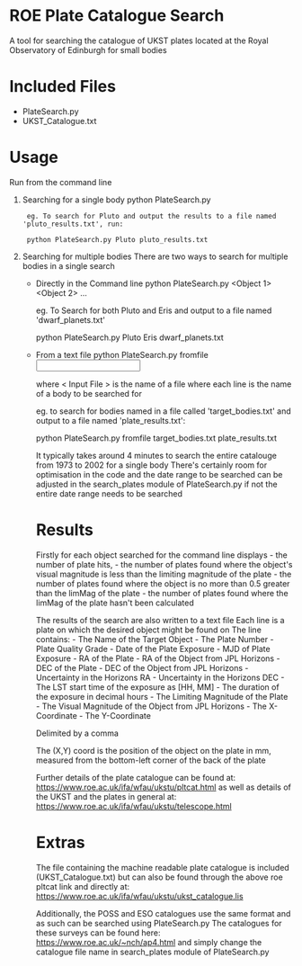 # ROE Plate Catalogue Search

A tool for searching the catalogue of UKST plates located at
the Royal Observatory of Edinburgh for small bodies

# Included Files
- PlateSearch.py 
- UKST_Catalogue.txt

# Usage
Run from the command line

1. Searching for a single body
		python PlateSearch.py <Object Name> <Output File>
		
		eg. To search for Pluto and output the results to a file named 'pluto_results.txt', run:
		
		python PlateSearch.py Pluto pluto_results.txt
		
2. Searching for multiple bodies
	There are two ways to search for multiple bodies in a single search
	
	- Directly in the Command line
		python PlateSearch.py <Object 1> <Object 2> ... <Object N> <Output>
		
		eg. To Search for both Pluto and Eris and output to a file named 'dwarf_planets.txt'
		
		python PlateSearch.py Pluto Eris dwarf_planets.txt
		
	- From a text file
		python PlateSearch.py fromfile <Input File> <Output File>
		
		where < Input File > is the name of a file where each line is the name of a body to be searched for
		
		eg. to search for bodies named in a file called 'target_bodies.txt' and output to a file named 'plate_results.txt':
		
		python PlateSearch.py fromfile target_bodies.txt plate_results.txt

It typically takes around 4 minutes to search the entire catalouge from 1973 to 2002 for a single body
There's certainly room for optimisation in the code and the date range to be searched can be adjusted in 
the search_plates module of PlateSearch.py if not the entire date range needs to be searched
		
# Results
Firstly for each object searched for the command line displays
	- the number of plate hits, 
	- the number of plates found where the object's visual magnitude is less than the limiting magnitude of the plate
    - the number of plates found where the object is no more than 0.5 greater than the limMag of the plate
	- the number of plates found where the limMag of the plate hasn't been calculated 

The results of the search are also written to a text file
Each line is a plate on which the desired object might be found on
The line contains:
	- The Name of the Target Object
	- The Plate Number
	- Plate Quality Grade
	- Date of the Plate Exposure
	- MJD of Plate Exposure
	- RA of the Plate
	- RA of the Object from JPL Horizons
	- DEC of the Plate
	- DEC of the Object from JPL Horizons
	- Uncertainty in the Horizons RA
	- Uncertainty in the Horizons DEC
	- The LST start time of the exposure as [HH, MM]
	- The duration of the exposure in decimal hours
	- The Limiting Magnitude of the Plate
	- The Visual Magnitude of the Object from JPL Horizons
	- The X-Coordinate
	- The Y-Coordinate

Delimited by a comma
	
The (X,Y) coord is the position of the object on the plate in mm, measured from the bottom-left corner of the back of the plate

Further details of the plate catalogue can be found at: https://www.roe.ac.uk/ifa/wfau/ukstu/pltcat.html
as well as details of the UKST and the plates in general at: https://www.roe.ac.uk/ifa/wfau/ukstu/telescope.html

# Extras
The file containing the machine readable plate catalogue is included (UKST_Catalogue.txt)
but can also be found through the above roe pltcat link
and directly at: https://www.roe.ac.uk/ifa/wfau/ukstu/ukst_catalogue.lis

Additionally, the POSS and ESO catalogues use the same format and as such can be searched using PlateSearch.py
The catalogues for these surveys can be found here: https://www.roe.ac.uk/~nch/ap4.html
and simply change the catalogue file name in search_plates module of PlateSearch.py
